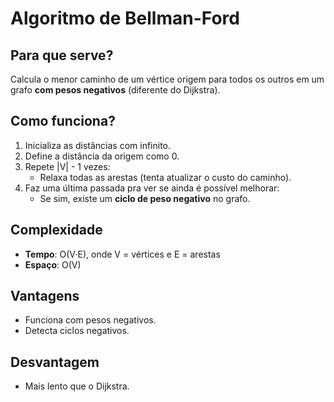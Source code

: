 # Algoritmo de Bellman-Ford

## Para que serve?

Calcula o menor caminho de um vértice origem para todos os outros em um grafo **com pesos negativos** (diferente do Dijkstra).

## Como funciona?

1. Inicializa as distâncias com infinito.
2. Define a distância da origem como 0.
3. Repete |V| - 1 vezes:
   - Relaxa todas as arestas (tenta atualizar o custo do caminho).
4. Faz uma última passada pra ver se ainda é possível melhorar:  
   - Se sim, existe um **ciclo de peso negativo** no grafo.

## Complexidade

- **Tempo**: O(V·E), onde V = vértices e E = arestas
- **Espaço**: O(V)

## Vantagens

- Funciona com pesos negativos.
- Detecta ciclos negativos.

## Desvantagem

- Mais lento que o Dijkstra.
